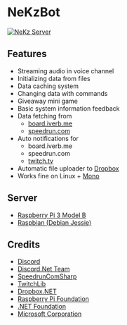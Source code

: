# NeKzBot
[![NeKz Server](https://discordapp.com/api/guilds/208570520805965826/embed.png?style=banner2)](https://discord.gg/rEazbJn)

## Features
* Streaming audio in voice channel
* Initializing data from files
* Data caching system
* Changing data with commands
* Giveaway mini game
* Basic system information feedback
* Data fetching from
  * [board.iverb.me](http://board.iverb.me)
  * [speedrun.com](http://www.speedrun.com)
* Auto notifications for
  * board.iverb.me
  * speedrun.com
  * [twitch.tv](https://www.twitch.tv)
* Automatic file uploader to [Dropbox](https://www.dropbox.com)
* Works fine on Linux + [Mono](http://www.mono-project.com)

## Server
* [Raspberry Pi 3 Model B](https://www.raspberrypi.org/products/raspberry-pi-3-model-b)
* [Raspbian (Debian Jessie)](https://www.raspberrypi.org/downloads/raspbian)

## Credits
* [Discord](https://discordapp.com/developers)
* [Discord.Net Team](https://github.com/RogueException/Discord.Net)
* [SpeedrunComSharp](https://github.com/LiveSplit/SpeedrunComSharp)
* [TwitchLib](https://github.com/swiftyspiffy/TwitchLib)
* [Dropbox.NET](https://github.com/dropbox/dropbox-sdk-dotnet)
* [Raspberry Pi Foundation](https://www.raspberrypi.org)
* [.NET Foundation](https://dotnetfoundation.org)
* [Microsoft Corporation](https://www.visualstudio.com/vs/community)
